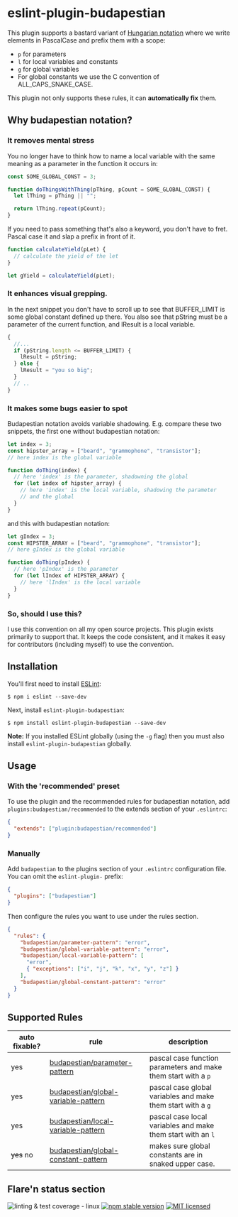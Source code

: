 # eslint-plugin-budapestian

This plugin supports a bastard variant of
[Hungarian notation](https://en.wikipedia.org/wiki/Hungarian_notation) where we
write elements in PascalCase and prefix them with a scope:

- `p` for parameters
- `l` for local variables and constants
- `g` for global variables
- For global constants we use the C convention of ALL_CAPS_SNAKE_CASE.

This plugin not only supports these rules, it can **automatically fix** them.

## Why budapestian notation?

### It removes mental stress

You no longer have to think how to name a local variable with the same
meaning as a parameter in the function it occurs in:

```javascript
const SOME_GLOBAL_CONST = 3;

function doThingsWithThing(pThing, pCount = SOME_GLOBAL_CONST) {
  let lThing = pThing || "";

  return lThing.repeat(pCount);
}
```

If you need to pass something that's also a keyword, you don't have to
fret. Pascal case it and slap a prefix in front of it.

```javascript
function calculateYield(pLet) {
  // calculate the yield of the let
}

let gYield = calculateYield(pLet);
```

### It enhances visual grepping.

In the next snippet you don't have to scroll up to see that BUFFER_LIMIT is
some global constant defined up there. You also see that pString must be
a parameter of the current function, and lResult is a local variable.

```javascript
{
  //...
  if (pString.length <= BUFFER_LIMIT) {
    lResult = pString;
  } else {
    lResult = "you so big";
  }
  // ..
}
```

### It makes some bugs easier to spot

Budapestian notation avoids variable shadowing. E.g. compare these two snippets,
the first one without budapestian notation:

```javascript
let index = 3;
const hipster_array = ["beard", "grammophone", "transistor"];
// here index is the global variable

function doThing(index) {
  // here 'index' is the parameter, shadowning the global
  for (let index of hipster_array) {
    // here 'index' is the local variable, shadowing the parameter
    // and the global
  }
}
```

and this with budapestian notation:

```javascript
let gIndex = 3;
const HIPSTER_ARRAY = ["beard", "grammophone", "transistor"];
// here gIndex is the global variable

function doThing(pIndex) {
  // here 'pIndex' is the parameter
  for (let lIndex of HIPSTER_ARRAY) {
    // here 'lIndex' is the local variable
  }
}
```

### So, should I use this?

I use this convention on all my open source projects. This plugin exists primarily
to support that. It keeps the code consistent, and it makes it easy for contributors
(including myself) to use the convention.

## Installation

You'll first need to install [ESLint](http://eslint.org):

```
$ npm i eslint --save-dev
```

Next, install `eslint-plugin-budapestian`:

```
$ npm install eslint-plugin-budapestian --save-dev
```

**Note:** If you installed ESLint globally (using the `-g` flag) then you must also install `eslint-plugin-budapestian` globally.

## Usage

### With the 'recommended' preset

To use the plugin and the recommended rules for budapestian notation, add
`plugins:budapestian/recommended` to the extends section of your `.eslintrc`:

```json
{
  "extends": ["plugin:budapestian/recommended"]
}
```

### Manually

Add `budapestian` to the plugins section of your `.eslintrc` configuration file. You can omit the `eslint-plugin-` prefix:

```json
{
  "plugins": ["budapestian"]
}
```

Then configure the rules you want to use under the rules section.

```json
{
  "rules": {
    "budapestian/parameter-pattern": "error",
    "budapestian/global-variable-pattern": "error",
    "budapestian/local-variable-pattern": [
      "error",
      { "exceptions": ["i", "j", "k", "x", "y", "z"] }
    ],
    "budapestian/global-constant-pattern": "error"
  }
}
```

## Supported Rules

| auto fixable? | rule                                                                         | description                                                    |
| ------------- | ---------------------------------------------------------------------------- | -------------------------------------------------------------- |
| yes           | [budapestian/parameter-pattern](docs/rules/parameter-pattern.md)             | pascal case function parameters and make them start with a `p` |
| yes           | [budapestian/global-variable-pattern](docs/rules/global-variable-pattern.md) | pascal case global variables and make them start with a `g`    |
| yes           | [budapestian/local-variable-pattern](docs/rules/local-variable-pattern.md)   | pascal case local variables and make them start with an `l`    |
| ~~yes~~ no    | [budapestian/global-constant-pattern](docs/rules/global-constant-pattern.md) | makes sure global constants are in snaked upper case.          |

## Flare'n status section

![linting & test coverage - linux](https://github.com/sverweij/eslint-plugin-budapestian/workflows/linting%20&%20test%20coverage%20-%20linux/badge.svg)
[![npm stable version](https://img.shields.io/npm/v/eslint-plugin-budapestian.svg?logo=npm)](https://npmjs.com/package/eslint-plugin-budapestian)
[![MIT licensed](https://img.shields.io/badge/license-MIT-blue.svg)](LICENSE)
